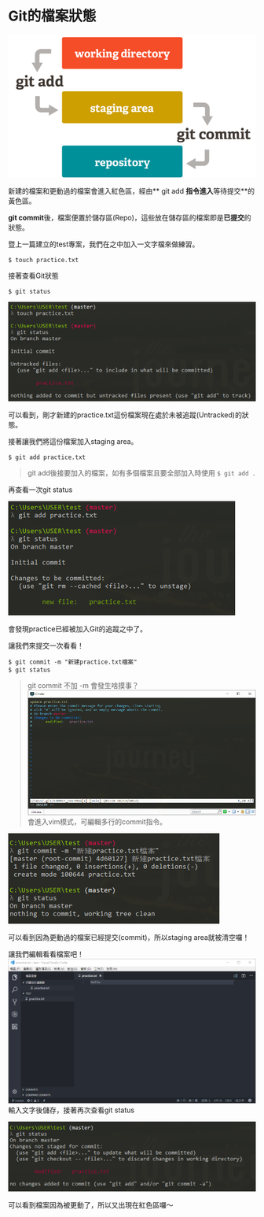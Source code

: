 # Git的檔案狀態

![](/assets/4.png)

新建的檔案和更動過的檔案會進入紅色區，經由** git add **指令進入**等待提交**的黃色區。

**git commit**後，檔案便置於儲存區\(Repo\)，這些放在儲存區的檔案即是**已提交**的狀態。

暨上一篇建立的test專案，我們在之中加入一文字檔來做練習。

```
$ touch practice.txt
```

接著查看Git狀態

```
$ git status
```

![](/assets/5.png)

可以看到，剛才新建的practice.txt這份檔案現在處於未被追蹤\(Untracked\)的狀態。

接著讓我們將這份檔案加入staging area。

```
$ git add practice.txt
```

> git add後接要加入的檔案，如有多個檔案且要全部加入時使用 `$ git add .`

再查看一次git status

![](/assets/6.png)

會發現practice已經被加入Git的追蹤之中了。

讓我們來提交一次看看！

```
$ git commit -m "新建practice.txt檔案"
$ git status
```

> git commit 不加 -m 會發生啥摸事？![](/assets/10)會進入vim模式，可編輯多行的commit指令。

![](/assets/7.png)

可以看到因為更動過的檔案已經提交\(commit\)，所以staging area就被清空囉！

讓我們編輯看看檔案吧！![](/assets/13.png)輸入文字後儲存，接著再次查看git status

![](/assets/9.png)

可以看到檔案因為被更動了，所以又出現在紅色區囉～

